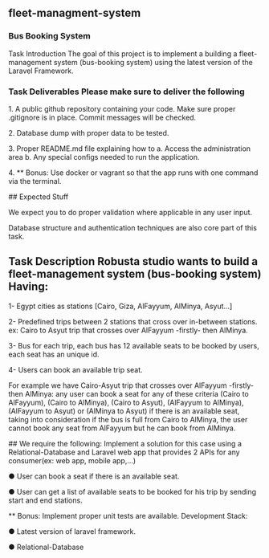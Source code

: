 ## fleet-managment-system
### Bus Booking System

<p> Task Introduction The goal of this project is to implement a building a fleet-management system (bus-booking system) using the latest version of the Laravel Framework. <p>
<h3> Task Deliverables Please make sure to deliver the following </h3>
<p> 1. A public github repository containing your code. Make sure proper .gitignore is in place. Commit messages will be checked.</p>
<p> 2. Database dump with proper data to be tested. </p>
<p> 3. Proper README.md file explaining how to a. Access the administration area b. Any special configs needed to run the application.  </p>
<p> 4. ** Bonus: Use docker or vagrant so that the app runs with one command via the terminal. </p>
## Expected Stuff
<p> We expect you to do proper validation where applicable in any user input.</p>
<p> Database structure and authentication techniques are also core part of this task.  </p>

## Task Description Robusta studio wants to build a fleet-management system (bus-booking system) Having: 
<p> 1- Egypt cities as stations [Cairo, Giza, AlFayyum, AlMinya, Asyut...] </p>
<p> 2- Predefined trips between 2 stations that cross over in-between stations. ex: Cairo to Asyut trip that crosses over AlFayyum -firstly- then AlMinya.</p> 
<p> 3- Bus for each trip, each bus has 12 available seats to be booked by users, each seat has an unique id.</p>
<p> 4- Users can book an available trip seat.</p>
<p> For example we have Cairo-Asyut trip that crosses over AlFayyum -firstly- then AlMinya: any user can book a seat for any of these criteria (Cairo to AlFayyum), (Cairo to AlMinya), (Cairo to Asyut), (AlFayyum to AlMinya), (AlFayyum to Asyut) or  (AlMinya to Asyut)  if there is an available seat, taking into consideration if the bus is full from Cairo to AlMinya, the user cannot book any seat from AlFayyum but he can book from AlMinya.</p>
## We require the following: Implement a solution for this case using a Relational-Database and Laravel web app that provides 2 APIs for any consumer(ex: web app, mobile app,...) 
<p> ● User can book a seat if there is an available seat.</p>
<p> ● User can get a list of available seats to be booked for his trip by sending start and end stations. </p>
<p> ** Bonus: Implement proper unit tests are available. Development Stack:</p>
<p> ● Latest version of laravel framework.</p>
<p> ● Relational-Database </p>
